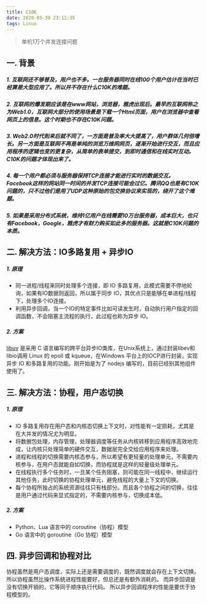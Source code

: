 ```yaml
---
title: C10K
date: 2020-05-30 23:11:35
tags: Linux
---
```


> 单机1万个并发连接问题


<!-- more -->

## 一. 背景

##### 1. 互联网还不够普及，用户也不多。一台服务器同时在线100个用户估计在当时已经算是大型应用了。所以并不存在什么C10K的难题。

##### 2. 互联网的爆发期应该是在www网站，浏览器，雅虎出现后。最早的互联网称之为Web1.0，互联网大部分的使用场景是下载一个Html页面，用户在浏览器中查看网页上的信息。这个时期也不存在C10K问题。

##### 3. Web2.0时代到来后就不同了，一方面是普及率大大提高了，用户群体几何倍增长。另一方面是互联网不再是单纯的浏览万维网网页，逐渐开始进行交互，而且应用程序的逻辑也变的更复杂，从简单的表单提交，到即时通信和在线实时互动。C10K的问题才体现出来了。

##### 4. 每一个用户都必须与服务器保持TCP连接才能进行实时的数据交互。Facebook这样的网站同一时间的并发TCP连接可能会过亿。腾讯QQ也是有C10K问题的，只不过他们是用了UDP这种原始的包交换协议来实现的，绕开了这个难题。


##### 5. 如果是采用分布式系统，维持1亿用户在线需要10万台服务器，成本巨大，也只有Facebook，Google，雅虎才有财力购买如此多的服务器。这就是C10K问题的本质。


## 二. 解决方法：IO多路复用 + 异步IO

##### 1. 原理
- 同一进程/线程来同时处理多个连接，即 IO 多路复用，此模式需要不停地轮询，如果有IO数据则返回，所以属于同步 IO，其优点只是能够在单进程/线程下，处理多个IO连接。
- 利用异步回调，当一个IO的特定事件比如可读发生时，自动执行用户指定的回调函数，不会阻塞主流程的执行，此过程也称为异步 IO。

##### 2. 方案
[libuv](https://github.com/libuv/libuv) 是采用 C 语言编写的跨平台异步IO类库，在Unix系统上，通过封装libev和libio调用 Linux 的 epoll 或 kqueue，在Windows 平台上的IOCP进行封装，实现异步 IO 和多路复用的功能。刚开始是为了 nodejs 编写的，目前已经别其他组件使用了。

## 三. 解决方法：协程，用户态切换

##### 1. 原理
- IO 多路复用存在用户态和内核态切换上下文时，对性能有一定损耗，尤其是在大并发的情况尤为明显。
- 将数据包处理，内存管理，处理器调度等任务从内核转移到应用程序高效地完成，让内核只处理简单的硬件交互，数据层完全交给应用程序来处理。
- 进程和线程的切换需要内核态参与，所以希望有更轻量的处理单元，不需要内核参与，在用户态就能自如切换，而协程就是这样的轻量级处理单元。
- 在线程执行多个任务时，一旦某个任务阻塞，则可能在同一线程中，继续运行其他任务，此时切换的协程处理单元，避免线程的大量上下文的切换。
- 每个协程所独占的系统资源往往只有栈部分。而且各个协程之间的切换，往往是用户通过代码来显式指定的，不需要内核参与，切换成本低。

##### 2. 方案
- Python、Lua 语言中的 coroutine（协程）模型
- Go 语言中的 goroutine（Go 协程）模型

## 四. 异步回调和协程对比
协程虽然是用户态调度，实际上还是需要调度的，既然调度就会存在上下文切换。
所以协程虽然比操作系统进程性能要好，但总还是有额外消耗的。
而异步回调是没有切换开销的，它等同于顺序执行代码。
所以异步回调程序的性能是要优于协程模型的。